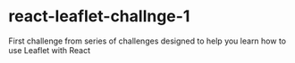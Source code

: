 # react-leaflet-challnge-1
First challenge from series of challenges designed to help you learn how to use Leaflet with React
